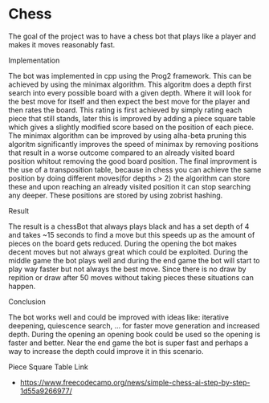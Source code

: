 # Chess
The goal of the project was to have a chess bot that plays like a player and makes it moves reasonably fast.

Implementation

The bot was implemented in cpp using the Prog2 framework.
This can be achieved by using the minimax algorithm. This algoritm does a depth first search into every possible board with a given depth. 
Where it will look for the best move for itself and then expect the best move for the player and then rates the board. This rating is 
first achieved by simply rating each piece that still stands, later this is improved by adding a piece square table which gives a slightly
modified score based on the position of each piece.
The minimax algorithm can be improved by using alha-beta pruning this algoritm significantly improves the speed of minimax by removing positions that 
result in a worse outcome compared to an already visited board position whitout removing the good board position.
The final improvment is the use of a transposition table, because in chess you can achieve the same position by doing different moves(for depths > 2) 
the algorithm can store these and upon reaching an already visited position it can stop searching any deeper. These positions are stored by using
zobrist hashing.

Result

The result is a chessBot that always plays black and has a set depth of 4 and takes ~15 seconds to find a move but this speeds up as the amount of pieces
on the board gets reduced. During the opening the bot makes decent moves but not always great which could be exploited. During the middle game 
the bot plays well and during the end game the bot will start to play way faster but not always the best move. Since there is no draw by repition 
or draw after 50 moves without taking pieces these situations can happen.

Conclusion

The bot works well and could be improved with ideas like: iterative deepening, quiescence search, ... for faster move generation and increased depth.
During the opening an opening book could be used so the opening is faster and better. Near the end game the bot is super fast and perhaps a way to 
increase the depth could improve it in this scenario.

Piece Square Table Link
- https://www.freecodecamp.org/news/simple-chess-ai-step-by-step-1d55a9266977/
